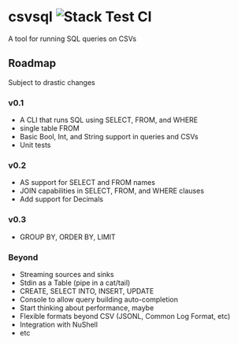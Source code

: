 # csvsql ![Stack Test CI](https://github.com/amcknight/csvsql/workflows/Stack%20Test%20CI/badge.svg)
A tool for running SQL queries on CSVs

## Roadmap
Subject to drastic changes
### v0.1
* A CLI that runs SQL using SELECT, FROM, and WHERE
* single table FROM
* Basic Bool, Int, and String support in queries and CSVs
* Unit tests
### v0.2
* AS support for SELECT and FROM names
* JOIN capabilities in SELECT, FROM, and WHERE clauses
* Add support for Decimals
### v0.3
* GROUP BY, ORDER BY, LIMIT
### Beyond
* Streaming sources and sinks
* Stdin as a Table (pipe in a cat/tail)
* CREATE, SELECT INTO, INSERT, UPDATE
* Console to allow query building auto-completion
* Start thinking about performance, maybe
* Flexible formats beyond CSV (JSONL, Common Log Format, etc)
* Integration with NuShell
* etc
